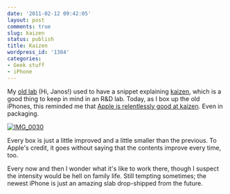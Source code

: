 ```yaml
---
date: '2011-02-12 09:42:05'
layout: post
comments: true
slug: kaizen
status: publish
title: Kaizen
wordpress_id: '1384'
categories:
- Geek stuff
- iPhone
---
```


My [old lab](http://www.unm.edu/news/Releases/July30aml.htm) (Hi, Janos!) used to have a snippet explaining [kaizen](http://en.wikipedia.org/wiki/Kaizen), which is a good thing to keep in mind in an R&D lab. Today, as I box up the old iPhones, this reminded me that [Apple is relentlessly good at kaizen](http://www.macworld.com/article/151235/2010/05/apple_rolls.html). Even in packaging.

[![IMG_0030](http://fnord.phfactor.net/wp-content/uploads/2011/02/IMG_0030-448x600.jpg)](http://fnord.phfactor.net/wp-content/uploads/2011/02/IMG_0030.jpg)

Every box is just a little improved and a little smaller than the previous. To Apple's credit, it goes without saying that the contents improve every time, too.

Every now and then I wonder what it's like to work there, though I suspect the intensity would be hell on family life. Still tempting sometimes; the newest iPhone is just an amazing slab drop-shipped from the future.
